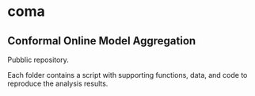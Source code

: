 # coma
## Conformal Online Model Aggregation

Pubblic repository.

Each folder contains a script with supporting functions, data, and code to reproduce the analysis results.
